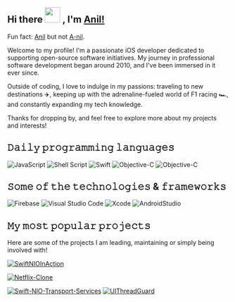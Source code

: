 ## Hi there <img src="https://media.giphy.com/media/ujrj9aoOdNvXO/giphy.gif" width="35px"> , I'm [Anil!]()

Fun fact: [Anil]() but not [A-nil]().

Welcome to my profile! I'm a passionate iOS developer dedicated to supporting open-source software initiatives. My journey in professional software development began around 2010, and I've been immersed in it ever since.

Outside of coding, I love to indulge in my passions: traveling to new destinations ✈️, keeping up with the adrenaline-fueled world of F1 racing 🏎️, and constantly expanding my tech knowledge.

Thanks for dropping by, and feel free to explore more about my projects and interests!

## 𝙳𝚊𝚒𝚕𝚢 𝚙𝚛𝚘𝚐𝚛𝚊𝚖𝚖𝚒𝚗𝚐 𝚕𝚊𝚗𝚐𝚞𝚊𝚐𝚎𝚜

![JavaScript](https://img.shields.io/badge/javascript-%23323330.svg?style=for-the-badge&logo=javascript&logoColor=%23F7DF1E)
![Shell Script](https://img.shields.io/badge/shell_script-%23121011.svg?style=for-the-badge&logo=gnu-bash&logoColor=white)
![Swift](https://img.shields.io/badge/swift-F54A2A?style=for-the-badge&logo=swift&logoColor=white)
![Objective-C](https://img.shields.io/badge/objective-c-%23007ACC.svg?style=for-the-badge&logo=objectivec&logoColor=white)
![Objective-C](https://img.shields.io/badge/kotlin-%23007ACC.svg?style=for-the-badge&logo=kotlin&logoColor=white)

## 𝚂𝚘𝚖𝚎 𝚘𝚏 𝚝𝚑𝚎 𝚝𝚎𝚌𝚑𝚗𝚘𝚕𝚘𝚐𝚒𝚎𝚜 & 𝚏𝚛𝚊𝚖𝚎𝚠𝚘𝚛𝚔𝚜

![Firebase](https://img.shields.io/badge/firebase-%23039BE5.svg?style=for-the-badge&logo=firebase)
![Visual Studio Code](https://img.shields.io/badge/Visual%20Studio%20Code-0078d7.svg?style=for-the-badge&logo=visual-studio-code&logoColor=white)
![Xcode](https://img.shields.io/badge/Xcode-007ACC?style=for-the-badge&logo=Xcode&logoColor=white)
![AndroidStudio](https://img.shields.io/badge/AndroidStudio-007ACC?style=for-the-badge&logo=AndroidStudio&logoColor=white)

## 𝙼𝚢 𝚖𝚘𝚜𝚝 𝚙𝚘𝚙𝚞𝚕𝚊𝚛 𝚙𝚛𝚘𝚓𝚎𝚌𝚝𝚜

Here are some of the projects I am leading, maintaining or simply being involved with!

[![SwiftNIOInAction](https://github-readme-stats.vercel.app/api/pin/?username=anil291987&repo=swiftnio-in-action)](https://github.com/anil291987/swiftnio-in-action)

[![Netflix-Clone](https://github-readme-stats.vercel.app/api/pin/?username=anil291987&repo=netflix-clone)](https://github.com/anil291987/netflix-clone)

[![Swift-NIO-Transport-Services](https://github-readme-stats.vercel.app/api/pin/?username=anil291987&repo=swift-nio-transport-services)](https://github.com/anil291987/swift-nio-transport-services)
[![UIThreadGuard](https://github-readme-stats.vercel.app/api/pin/?username=anil291987&repo=UIThreadGuard)](https://github.com/anil291987/UIThreadGuard)
